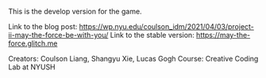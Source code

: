 This is the develop version for the game.

Link to the blog post: https://wp.nyu.edu/coulson_idm/2021/04/03/project-ii-may-the-force-be-with-you/
Link to the stable version: https://may-the-force.glitch.me

Creators: Coulson Liang, Shangyu Xie, Lucas Gogh
Course: Creative Coding Lab at NYUSH
